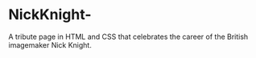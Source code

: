 # NickKnight-
A tribute page in HTML and CSS that celebrates the career of the British imagemaker Nick Knight.
